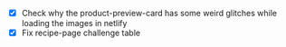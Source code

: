 - [X] Check why the product-preview-card has some weird glitches while loading the images in netlify  
- [X] Fix recipe-page challenge table  